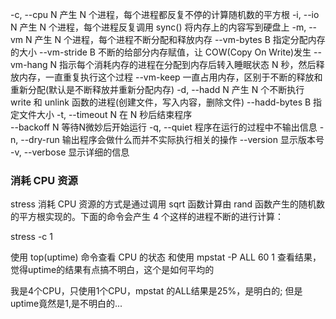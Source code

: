 -c, --cpu N                 产生 N 个进程，每个进程都反复不停的计算随机数的平方根
-i, --io N                  产生 N 个进程，每个进程反复调用 sync() 将内存上的内容写到硬盘上
-m, --vm N                  产生 N 个进程，每个进程不断分配和释放内存
--vm-bytes B                指定分配内存的大小
--vm-stride B               不断的给部分内存赋值，让 COW(Copy On Write)发生
    --vm-hang N             指示每个消耗内存的进程在分配到内存后转入睡眠状态 N 秒，然后释放内存，一直重复执行这个过程
    --vm-keep               一直占用内存，区别于不断的释放和重新分配(默认是不断释放并重新分配内存)
-d, --hadd N                产生 N 个不断执行 write 和 unlink 函数的进程(创建文件，写入内容，删除文件)
    --hadd-bytes B          指定文件大小
    -t, --timeout N         在 N 秒后结束程序        
    --backoff N             等待N微妙后开始运行
    -q, --quiet             程序在运行的过程中不输出信息
    -n, --dry-run           输出程序会做什么而并不实际执行相关的操作
    --version               显示版本号
    -v, --verbose           显示详细的信息


### 消耗 CPU 资源

stress 消耗 CPU 资源的方式是通过调用 sqrt 函数计算由 rand 函数产生的随机数的平方根实现的。下面的命令会产生 4 个这样的进程不断的进行计算：

stress -c 1

使用 top(uptime) 命令查看 CPU 的状态 和使用 mpstat -P ALL 60 1 查看结果，觉得uptime的结果有点搞不明白，这个是如何平均的

我是4个CPU，只使用1个CPU，mpstat 的ALL结果是25%，是明白的; 但是uptime竟然是1,是不明白的...



